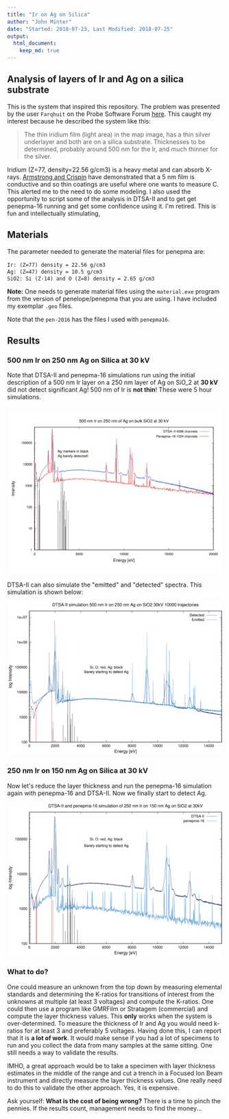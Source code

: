 ```yaml
---
title: "Ir on Ag on Silica"
author: "John Minter"
date: "Started: 2018-07-23, Last Modified: 2018-07-25"
output:
  html_document:
    keep_md: true
---
```




## Analysis of layers of Ir and Ag on a silica substrate

This is the system that inspired this repository. The problem was presented by
the user `Farqhuit` on the Probe Software Forum
[here](http://probesoftware.com/smf/index.php?topic=1104.0). This caught my
interest because he described the system like this:

> The thin iridium film (light area) in the map image, has a thin silver
> underlayer and both are on a silica substrate. Thicknesses to be
> determined, probably around 500 nm for the Ir, and much thinner for the
> silver.

Iridium (Z=77, density=22.56 g/cm3) is a heavy metal and can absorb X-rays.
[Armstrong and Crispin](https://www.cambridge.org/core/journals/microscopy-and-microanalysis/article/ultrathin-iridium-as-a-replacement-coating-for-carbon-in-high-resolution-quantitative-analyses-of-insulating-specimens/E112CCE091EA0D98244C5670186CB24F)
have demonstrated that a 5 nm film is conductive and so thin
coatings are useful where one wants to measure C. This alerted me to the need
to do some modeling. I also used the opportunity to script some of the analysis
in DTSA-II and to get get penepma-16 running and get some confidence using it.
I'm retired. This is fun and intellectually stimulating,

## Materials

The parameter needed to generate the material files for penepma are:

```
Ir: (Z=77) density = 22.56 g/cm3
Ag: (Z=47) density = 10.5 g/cm3
SiO2: Si (Z-14) and O (Z=8) density = 2.65 g/cm3
```

**Note:** One needs to generate material files using the `material.exe`
program from the version of penelope/penepma that you are using. I have
included my exemplar `.geo` files. 

Note that the `pen-2016` has the files I used with `penepma16`.


## Results

### 500 nm Ir on 250 nm Ag on Silica at 30 kV 

Note that DTSA-II and penepma-16 simulations run using the initial
description of a 500 nm Ir layer on a 250 nm layer of Ag on SiO_2
at **30 kV** did not detect significant Ag! 500 nm of Ir is
**not thin**! These were 5 hour simulations.

![](./pen-2016/Ir-500nm-on-Ag-250nm-on-SiO2-30kV.png)

DTSA-II can also simulate the "emitted" and "detected" spectra. This simulation
is shown below:

![](./dtsa2/trilayer-Ir-500nm-Ag-250-Silica/plt/DTSA2-500nm-Ir-on-250-nm-Ag-on-SiO2-30kV.png)

### 250 nm Ir on 150 nm Ag on Silica at 30 kV 

Now let's reduce the layer thickness and run the penepma-16 simulation
again with penepma-16 and DTSA-II. Now we finally start to detect Ag.


![](./dtsa2/trilayer-Ir-250nm-Ag-150-Silica/plt/DTSA2-penepma-16-250nm-Ir-150nm-Ag-on-SiO2-30kV.png)

### What to do?

One could measure an unknown from the top down by measuring elemental standards
and determining the K-ratios for transitions of interest from the unknowns at
multiple (at least 3 voltages) and compute the K-ratios. One could then use
a program like GMRFilm or Stratagem (commercial) and compute the layer
thickness values. This **only** works when the system is over-determined.
To measure the thickness of Ir and Ag you would need k-ratios for at least 3
and preferably 5 voltages. Having done this, I can report that it is
**a lot of work**. It would make sense if you had a lot of specimens to run 
and you collect the data from many samples at the same sitting. One still
needs a way to validate the results.

IMHO, a great approach would be to take a specimen with layer thickness
estimates in the middle of the range and cut a trench in a Focused Ion 
Beam instrument and directly measure the layer thickness values. One really
need to do this to validate the other approach. Yes, it is expensive.

Ask yourself: **What is the cost of being wrong?** There is a time to
pinch the pennies. If the results count, management needs to find the
money...
 

